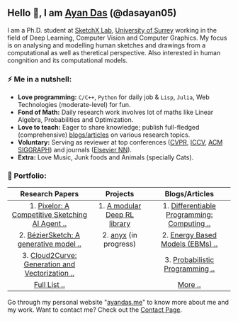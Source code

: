 ## Hello 👋, I am [Ayan Das](https://ayandas.me) (@dasayan05)

I am a Ph.D. student at [SketchX Lab](http://sketchx.ai/), [University of Surrey](http://surrey.ac.uk/) working in the field of Deep Learning, Computer Vision and Computer Graphics. My focus is on analysing and modelling human sketches and drawings from a computational as well as theretical perspective. Also interested in human congnition and its computational models.

### ⚡️ Me in a nutshell:

- **Love programming:** `C/C++`, `Python` for daily job & `Lisp`, `Julia`, Web Technologies (moderate-level) for fun.
- **Fond of Math:** Daily research work involves lot of maths like Linear Algebra, Probabilities and Optimization.
- **Love to teach:** Eager to share knowledge; publish full-fledged (comprehensive) [blogs/articles](https://ayandas.me/blogs.html) on various research topics.
- **Voluntary:** Serving as reviewer at top conferences ([CVPR](https://cvpr2022.thecvf.com/), [ICCV](http://iccv2021.thecvf.com/), [ACM SIGGRAPH](https://www.siggraph.org/)) and journals ([Elsevier NN](https://www.journals.elsevier.com/neural-networks)).
- **Extra:** Love Music, Junk foods and Animals (specially Cats).

### 📝 Portfolio:

|                     **Research Papers**                      |                         **Projects**                         |                      **Blogs/Articles**                      |
| :----------------------------------------------------------: | :----------------------------------------------------------: | :----------------------------------------------------------: |
| 1. [Pixelor: A Competitive Sketching AI Agent ..](https://ayandas.me/pubs/2020/07/30/pub-8.html) | 1. [A modular Deep RL library](https://github.com/dasayan05/rlx) | 1. [Differentiable Programming: Computing ..](https://ayandas.me/blog-tut/2020/09/08/differentiable-programming.html) |
| 2. [BézierSketch: A generative model ..](https://ayandas.me/pubs/2020/05/22/pub-7.html) | 2. [anyx](https://ayandas.me/anyx/) (in progress)                          | 2. [Energy Based Models (EBMs) ..](https://ayandas.me/blog-tut/2020/08/13/energy-based-models-one.html) |
| 3. [Cloud2Curve: Generation and Vectorization ..](https://ayandas.me/pubs/2021/03/01/pub-9.html) | | 3. [Probabilistic Programming ..](https://ayandas.me/blog-tut/2020/05/05/probabilistic-programming.html) |
|         [Full List ..](https://ayandas.me/pubs.html)         |                                                              |           [More ..](https://ayandas.me/blogs.html)           |

Go through my personal website "[ayandas.me](https://ayandas.me/)" to know more about me and my work. Want to contact me? Check out the [Contact Page](https://ayandas.me/contact.html).
